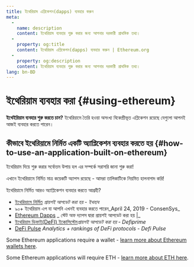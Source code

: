 ```yaml
---
title: ইথেরিয়াম এপ্লিকেশন(dapps) ব্যবহার করুন
meta:
  - 
    name: description
    content: ইথেরিয়াম ব্যবহার শুরু করার জন্য আপনার দরকারী প্রাথমিক তথ্য।
  - 
    property: og:title
    content: ইথেরিয়াম এপ্লিকেশন(dapps) ব্যবহার করুন | Ethereum.org
  - 
    property: og:description
    content: ইথেরিয়াম ব্যবহার শুরু করার জন্য আপনার দরকারী প্রাথমিক তথ্য।
lang: bn-BD
---
```


# ইথেরিয়াম ব্যবহার করা {#using-ethereum}

<div class="featured">

**ইথেইরিয়াম ব্যবহার শুরু করতে চান?** ইথেরিয়ামে তৈরি হওয়া অসংখ্য বিকেন্দ্রীভূত এপ্লিকেশন রয়েছে যেগুলো আপনই আজই ব্যবহার করতে পারেন।

</div>

## কীভাবে ইথেরিয়ামে নির্মিত একটি অ্যাপ্লিকেশন ব্যবহার করতে হয় {#how-to-use-an-application-built-on-ethereum}

ইথেরিয়াম দিয়ে শুরু করার সর্বোত্তম উপায় হল এর সম্পর্কে সরাসরি জানা শুরু করা!

এখানে ইথেরিয়ামে নির্মিত মাত্র কয়েকটি অ্যাপস রয়েছে - আমরা তালিকাটিকে নিয়মিত হালনাগাদ করি!

<RandomAppList />

ইথেরিয়ামে নির্মিত আরও অ্যাপ্লিকেশন ব্যবহার করতে আগ্রহী?

- [ইথেরিয়ামে নির্মিত](https://docs.ethhub.io/built-on-ethereum/built-on-ethereum/) _প্রায়শই আপডেট করা হয় - ইথহাব_
- [](https://media.consensys.net/40-ethereum-apps-you-can-use-right-now-d643333769f7)৯০+ ইথেরিয়াম এপ যা আপনি এখনই ব্যবহার করতে পারেন_April 24, 2019 - ConsenSys_
- [Ethereum Dapps](https://www.stateofthedapps.com/rankings/platform/ethereum) _ স্টেট অফ দ্যাপস দ্বারা প্রায়শই আপডেট করা হয় |_
- [ইথেরিয়াম ডিফাই(DeFI) ইকোসিস্টেম](https://defiprime.com/ethereum)_প্রায়শই আপডেট করা হয় - Defiprime_
- [DeFi Pulse](https://defipulse.com/) _Analytics + rankings of DeFi protocols - Defi Pulse_

Some Ethereum applications require a wallet - [learn more about Ethereum wallets here](/wallets/).

Some Ethereum applications will require ETH - [learn more about ETH here](/eth/).
